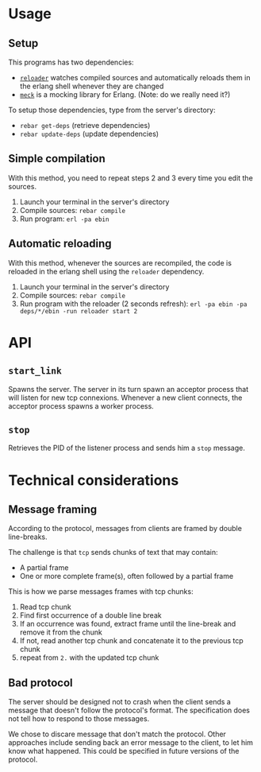 # Usage
## Setup
This programs has two dependencies:
- [`reloader`](https://bitbucket.org/marco_m/reloader) watches compiled sources and automatically reloads them in the erlang shell whenever they are changed
- [`meck`](https://github.com/eproxus/meck.git) is a mocking library for Erlang. (Note: do we really need it?)

To setup those dependencies, type from the server's directory:
- `rebar get-deps` (retrieve dependencies)
- `rebar update-deps` (update dependencies)

## Simple compilation
With this method, you need to repeat steps 2 and 3 every time you edit the sources.
1. Launch your terminal in the server's directory
2. Compile sources: `rebar compile`
3. Run program: `erl -pa ebin`

## Automatic reloading
With this method, whenever the sources are recompiled, the code is reloaded in the erlang shell using the `reloader` dependency.
1. Launch your terminal in the server's directory
2. Compile sources: `rebar compile` 
3. Run program with the reloader (2 seconds refresh): `erl -pa ebin -pa deps/*/ebin -run reloader start 2`

# API
## `start_link`
Spawns the server. The server in its turn spawn an acceptor process that will listen for new tcp connexions. Whenever a new client connects, the acceptor process spawns a worker process.

## `stop`
Retrieves the PID of the listener process and sends him a `stop` message.

# Technical considerations
## Message framing
According to the protocol, messages from clients are framed by double line-breaks.

The challenge is that `tcp` sends chunks of text that may contain:
- A partial frame
- One or more complete frame(s), often followed by a partial frame

This is how we parse messages frames with tcp chunks:
1. Read tcp chunk
2. Find first occurrence of a double line break
3. If an occurrence was found, extract frame until the line-break and remove it from the chunk
4. If not, read another tcp chunk and concatenate it to the previous tcp chunk
5. repeat from `2.` with the updated tcp chunk

## Bad protocol
The server should be designed not to crash when the client sends a message that doesn't follow the protocol's format. The specification does not tell how to respond to those messages.

We chose to discare message that don't match the protocol. Other approaches include sending back an error message to the client, to let him know what happened. This could be specified in future versions of the protocol.